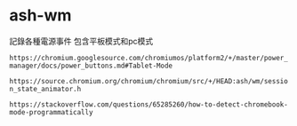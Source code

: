 # ash-wm
記錄各種電源事件
包含平板模式和pc模式

`https://chromium.googlesource.com/chromiumos/platform2/+/master/power_manager/docs/power_buttons.md#Tablet-Mode`

`https://source.chromium.org/chromium/chromium/src/+/HEAD:ash/wm/session_state_animator.h`

`https://stackoverflow.com/questions/65285260/how-to-detect-chromebook-mode-programmatically`
